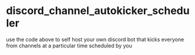 # discord_channel_autokicker_scheduler

use the code above to self host your own discord bot that kicks everyone from channels at a particular time scheduled by you
